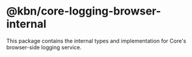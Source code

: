 # @kbn/core-logging-browser-internal

This package contains the internal types and implementation for Core's browser-side logging service.
